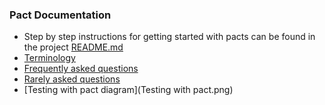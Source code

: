 ### Pact Documentation

* Step by step instructions for getting started with pacts can be found in the project [README.md](/README.md#usage)
* [Terminology](terminology.md)
* [Frequently asked questions](faq.md)
* [Rarely asked questions](raq.md)
* [Testing with pact diagram](Testing with pact.png)
